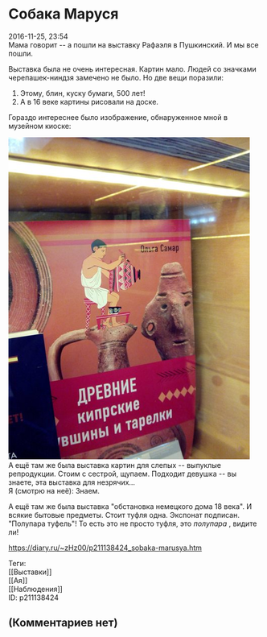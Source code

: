 Собака Маруся
=============

  
2016-11-25, 23:54  
 Мама говорит -- а пошли на выставку Рафаэля в Пушкинский. И мы все пошли.   
   
 Выставка была не очень интересная. Картин мало. Людей со значками черепашек-ниндзя замечено не было. Но две вещи поразили:   
 1. Этому, блин, куску бумаги, 500 лет!   
 2. А в 16 веке картины рисовали на доске.   
   
 Гораздо интереснее было изображение, обнаруженное мной в музейном киоске:   
   
   [![](pics/TWo47t6l.jpg)](http://i.imgur.com/TWo47t6.jpg)     
 А ещё там же была выставка картин для слепых -- выпуклые репродукции. Стоим с сестрой, щупаем. Подходит девушка -- вы знаете, эта выставка для незрячих...   
 Я (смотрю на неё): Знаем.   
   
 А ещё там же была выставка "обстановка немецкого дома 18 века". И всякие бытовые предметы. Стоит туфля одна. Экспонат подписан. "Полупара туфель"! То есть это не просто туфля, это  *полупара*  , видите ли!   
  
<https://diary.ru/~zHz00/p211138424_sobaka-marusya.htm>  
  
Теги:  
[[Выставки]]  
[[Ая]]  
[[Наблюдения]]  
ID: p211138424  


(Комментариев нет)
------------------